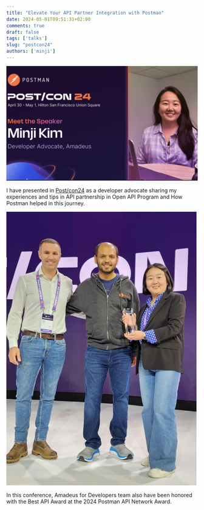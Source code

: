 ```yaml
---
title: "Elevate Your API Partner Integration with Postman"
date: 2024-05-01T09:51:31+02:00
comments: true
draft: false
tags: ['talks'] 
slug: "postcon24"
authors: ['minji']
---
```


![Post/con24 speaker](/docs/blog/images/postcon24.png)

I have presented in [Post/con24](https://www.postman.com/postcon/) as a developer advocate sharing my experiences and tips in API partnership in Open API Program and How Postman helped in this journey. 


![Post/con24 award](/docs/blog/images/postcon24-2.png)

In this conference, Amadeus for Developers team also have been honored with the Best API Award at the 2024 Postman API Network Award. 